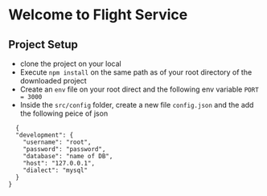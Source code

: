 # Welcome to Flight Service

## Project Setup
  
  - clone the project on your local
  - Execute `npm install` on the same path as of your root directory of the downloaded project
  - Create an `env` file on your root direct and the following env variable
    `PORT = 3000 `
  - Inside the `src/config` folder, create a new file `config.json` and the add the following peice of json
  ```
    {
    "development": {
      "username": "root",
      "password": "password",
      "database": "name of DB",
      "host": "127.0.0.1",
      "dialect": "mysql"
    }
  }
```